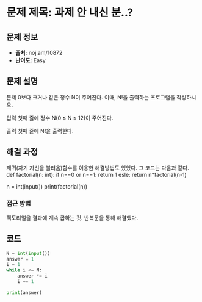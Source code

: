 # 문제 제목: 과제 안 내신 분..?

## 문제 정보

- **출처:** noj.am/10872
- **난이도:** Easy

## 문제 설명

문제
0보다 크거나 같은 정수 N이 주어진다. 이때, N!을 출력하는 프로그램을 작성하시오.

입력
첫째 줄에 정수 N(0 ≤ N ≤ 12)이 주어진다.

출력
첫째 줄에 N!을 출력한다.

## 해결 과정

재귀(자기 자신을 불러옴)함수를 이용한 해결방법도 있었다. 그 코드는 다음과 같다.
def factorial(n: int):
if n==0 or n==1:
return 1
esle:
return n\*factorial(n-1)

n = int(input())
print(factorial(n))

### 접근 방법

펙토리얼을 결과에 계속 곱하는 것. 반복문을 통해 해결했다.

## 코드

```python
N = int(input())
answer = 1
i = 1
while i <= N:
    answer *= i
    i += 1

print(answer)
```
